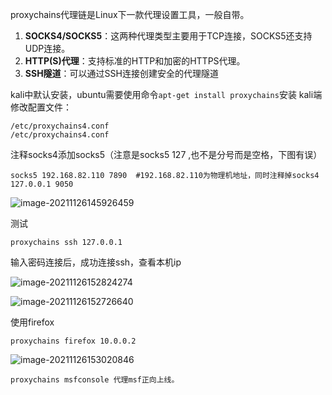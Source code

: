 
proxychains代理链是Linux下一款代理设置工具，一般自带。
1. **SOCKS4/SOCKS5**：这两种代理类型主要用于TCP连接，SOCKS5还支持UDP连接。
2. **HTTP(S)代理**：支持标准的HTTP和加密的HTTPS代理。
3. **SSH隧道**：可以通过SSH连接创建安全的代理隧道


kali中默认安装，ubuntu需要使用命令`apt-get install proxychains`安装
kali端修改配置文件：
```
/etc/proxychains4.conf
/etc/proxychains4.conf
```
注释socks4添加socks5（注意是socks5 127 ,也不是分号而是空格，下图有误）

```
socks5 192.168.82.110 7890  #192.168.82.110为物理机地址，同时注释掉socks4 127.0.0.1 9050
```

![image-20211126145926459](https://image.3001.net/images/20211126/1637924072_61a0bce89ebe66bd0f364.png!small)

测试
```
proxychains ssh 127.0.0.1
```

输入密码连接后，成功连接ssh，查看本机ip

![image-20211126152824274](https://image.3001.net/images/20211126/1637924073_61a0bce9311d57adf948f.png!small)

![image-20211126152726640](https://image.3001.net/images/20211126/1637924073_61a0bce9d42440974877b.png!small)

使用firefox

```
proxychains firefox 10.0.0.2
```

![image-20211126153020846](https://image.3001.net/images/20211126/1637924075_61a0bceb6af87eb8b0125.png!small)

```
proxychains msfconsole 代理msf正向上线。
```